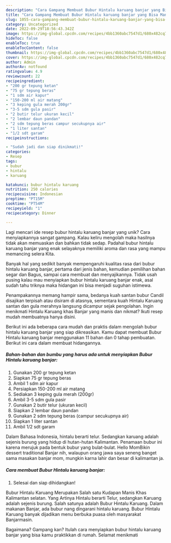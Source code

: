 ```yaml
---
description: "Cara Gampang Membuat Bubur Hintalu karuang banjar yang Bisa Manjain Lidah"
title: "Cara Gampang Membuat Bubur Hintalu karuang banjar yang Bisa Manjain Lidah"
slug: 1055-cara-gampang-membuat-bubur-hintalu-karuang-banjar-yang-bisa-manjain-lidah
category: Uncategorized
date: 2022-09-29T18:56:43.342Z
image: https://img-global.cpcdn.com/recipes/4bb1360abc7547d1/680x482cq70/bubur-hintalu-karuang-banjar-foto-resep-utama.jpg
hideToc: false
enableToc: true
enableTocContent: false
thumbnail: https://img-global.cpcdn.com/recipes/4bb1360abc7547d1/680x482cq70/bubur-hintalu-karuang-banjar-foto-resep-utama.jpg
cover: https://img-global.cpcdn.com/recipes/4bb1360abc7547d1/680x482cq70/bubur-hintalu-karuang-banjar-foto-resep-utama.jpg
author: Admin
authorAv: notfound
ratingvalue: 4.9
reviewcount: 22
recipeingredient:
- "200 gr tepung ketan"
- "75 gr tepung beras"
- "1 sdm air kapur"
- "150-200 ml air matang"
- "3 keping gula merah 200gr"
- "3-5 sdm gula pasir"
- "2 butir telur ukuran kecil"
- "2 lembar daun pandan"
- "2 sdm tepung beras campur secukupnya air"
- "1 liter santan"
- "1/2 sdt garam"
recipeinstructions:

- "Sudah jadi dan siap dinikmati!"
categories:
- Resep
tags:
- bubur
- hintalu
- karuang

katakunci: bubur hintalu karuang 
nutrition: 250 calories
recipecuisine: Indonesian
preptime: "PT15M"
cooktime: "PT54M"
recipeyield: "1"
recipecategory: Dinner

---
```





Lagi mencari ide resep bubur hintalu karuang banjar yang unik? Cara menyiapkannya sangat gampang. Kalau keliru mengolah maka hasilnya tidak akan memuaskan dan bahkan tidak sedap. Padahal bubur hintalu karuang banjar yang enak selayaknya memiliki aroma dan rasa yang mampu memancing selera Kita.





Banyak hal yang sedikit banyak mempengaruhi kualitas rasa dari bubur hintalu karuang banjar, pertama dari jenis bahan, kemudian pemilihan bahan segar dan Bagus, sampai cara membuat dan menyajikannya. Tidak usah pusing kalau mau menyiapkan bubur hintalu karuang banjar enak,      asal sudah tahu triknya maka hidangan ini bisa menjadi suguhan istimewa.














Penampakannya memang hampir sama, bedanya kuah santan bubur Candil disajikan terpisah atau disiram di atasnya, sementara kuah Hintalu Karuang santan dan gula merahnya langsung dicampur sejak pengolahan. Ingin menikmati Hintalu Karuang khas Banjar yang manis dan nikmat? Ikuti resep mudah membuatnya hanya disini.






Berikut ini ada beberapa cara mudah dan praktis dalam mengolah bubur hintalu karuang banjar yang siap dikreasikan. Kamu dapat membuat Bubur Hintalu karuang banjar menggunakan 11 bahan dan 0 tahap pembuatan. Berikut ini cara dalam membuat hidangannya.

<!--inarticleads1-->

##### Bahan-bahan dan bumbu yang harus ada untuk menyiapkan Bubur Hintalu karuang banjar:

1. Gunakan 200 gr tepung ketan
1. Siapkan 75 gr tepung beras
1. Ambil 1 sdm air kapur
1. Persiapkan 150-200 ml air matang
1. Sediakan 3 keping gula merah (200gr)
1. Ambil 3-5 sdm gula pasir
1. Gunakan 2 butir telur (ukuran kecil)
1. Siapkan 2 lembar daun pandan
1. Gunakan 2 sdm tepung beras (campur secukupnya air)
1. Siapkan 1 liter santan
1. Ambil 1/2 sdt garam


Dalam Bahasa Indonesia, hintalu berarti telur. Sedangkan karuang adalah sejenis burung yang hidup di hutan-hutan Kalimantan. Penamaan bubur ini karena merujuk pada bentuk bubur yang bulat-bulat. Hello MomBikin dessert traditional Banjar nih, walaupun orang jawa saya seneng banget sama masakan banjar mom, mungkin karna lahir dan besar di kalimantan ja. 

<!--inarticleads2-->

##### Cara membuat Bubur Hintalu karuang banjar:


1. Selesai dan siap dihidangkan!

Bubur Hintalu Karuang Merupakan Salah satu Kudapan Manis Khas Kalimantan selatan. Yang Artinya Hintalu berarti Telur, sedangkan Karuang adalah sejenis burung. Salah satunya adalah Bubur Hintalu Karuang. Dalam makanan Banjar, ada bubur nang dingarani hintalu karuang. Bubur Hintalu Karuang banyak dijadikan menu berbuka puasa oleh masyarakat Banjarmasin. 

Bagaimana? Gampang kan? Itulah cara menyiapkan bubur hintalu karuang banjar yang bisa kamu praktikkan di rumah. Selamat menikmati
